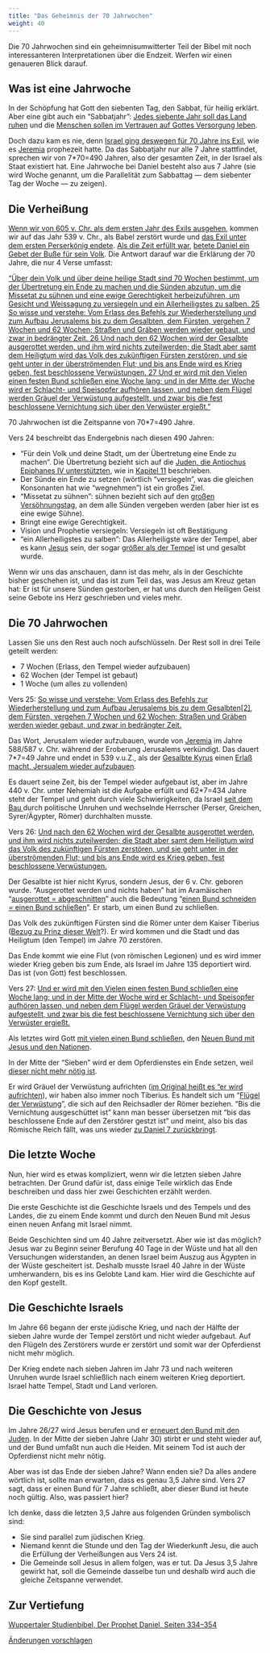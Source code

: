 ```yaml
---
title: "Das Geheimnis der 70 Jahrwochen"
weight: 40
---
```



Die 70 Jahrwochen sind ein geheimnisumwitterter Teil der Bibel mit noch interessanteren Interpretationen über die Endzeit. Werfen wir einen genaueren Blick darauf.


## Was ist eine Jahrwoche

<a name="f6e6"></a>
In der Schöpfung hat Gott den siebenten Tag, den Sabbat, für heilig erklärt. Aber eine gibt auch ein “Sabbatjahr”: [Jedes siebente Jahr soll das Land ruhen](https://www.bibleserver.com/SLT/3.Mose25%2C1-7) und die [Menschen sollen im Vertrauen auf Gottes Versorgung leben](https://www.bibleserver.com/SLT/3.Mose25%2C20-22).

Doch dazu kam es nie, denn [Israel ging deswegen für 70 Jahre ins Exil](https://www.bibleserver.com/SLT/2.Chronik36%2C20-21), wie es [Jeremia](https://www.bibleserver.com/SLT/Jeremia25%2C11-12) prophezeit hatte. Da das Sabbatjahr nur alle 7 Jahre stattfindet, sprechen wir von 7*70=490 Jahren, also der gesamten Zeit, in der Israel als Staat existiert hat. Eine Jahrwoche bei Daniel besteht also aus 7 Jahre (sie wird Woche genannt, um die Parallelität zum Sabbattag — dem siebenter Tag der Woche — zu zeigen).


## Die Verheißung

<a name="1bc2"></a>
[Wenn wir von 605 v. Chr. als dem ersten Jahr des Exils ausgehen](https://seminary.bju.edu/theology-in-3d/so-was-it-70-years-or-not/), kommen wir auf das Jahr 539 v. Chr., als Babel zerstört wurde und [das Exil unter dem ersten Perserkönig endete](https://www.bibleserver.com/SLT/2.Chronik36%2C22-23). [Als die Zeit erfüllt war](https://www.bibleserver.com/SLT/Daniel9%2C1-2), [betete Daniel ein Gebet der Buße für sein Volk](https://www.bibleserver.com/SLT/Daniel9%2C3-19). Die Antwort darauf war die Erklärung der 70 Jahre, die nur 4 Verse umfasst:

[“Über dein Volk und über deine heilige Stadt sind 70 Wochen bestimmt, um der Übertretung ein Ende zu machen und die Sünden abzutun, um die Missetat zu sühnen und eine ewige Gerechtigkeit herbeizuführen, um Gesicht und Weissagung zu versiegeln und ein Allerheiligstes zu salben. 25 So wisse und verstehe: Vom Erlass des Befehls zur Wiederherstellung und zum Aufbau Jerusalems bis zu dem Gesalbten, dem Fürsten, vergehen 7 Wochen und 62 Wochen; Straßen und Gräben werden wieder gebaut, und zwar in bedrängter Zeit. 26 Und nach den 62 Wochen wird der Gesalbte ausgerottet werden, und ihm wird nichts zuteilwerden; die Stadt aber samt dem Heiligtum wird das Volk des zukünftigen Fürsten zerstören, und sie geht unter in der überströmenden Flut; und bis ans Ende wird es Krieg geben, fest beschlossene Verwüstungen. 27 Und er wird mit den Vielen einen festen Bund schließen eine Woche lang; und in der Mitte der Woche wird er Schlacht- und Speisopfer aufhören lassen, und neben dem Flügel werden Gräuel der Verwüstung aufgestellt, und zwar bis die fest beschlossene Vernichtung sich über den Verwüster ergießt.”](https://www.bibleserver.com/SLT/Daniel9%2C24-27)

70 Jahrwochen ist die Zeitspanne von 70*7=490 Jahre.

Vers 24 beschreibt das Endergebnis nach diesen 490 Jahren:

- “Für dein Volk und deine Stadt, um der Übertretung eine Ende zu machen”. Die Übertretung bezieht sich auf die [Juden, die Antiochus Epiphanes IV unterstützten](https://www.bibleserver.com/SLT/Daniel9%2C24-27), wie in [Kapitel 11](https://www.bibleserver.com/SLT/Daniel11%2C32) beschrieben.
- Der Sünde ein Ende zu setzen (wörtlich “versiegeln”, was die gleichen Konsonanten hat wie “wegnehmen”) ist ein großes Ziel.
- “Missetat zu sühnen”: sühnen bezieht sich auf den [großen Versöhnungstag](https://www.bibleserver.com/SLT/3.Mose16), an dem alle Sünden vergeben werden (aber hier ist es eine ewige Sühne).
- Bringt eine ewige Gerechtigkeit.
- Vision und Prophetie versiegeln: Versiegeln ist oft Bestätigung
- “ein Allerheiligstes zu salben”: Das Allerheiligste wäre der Tempel, aber es kann [Jesus](https://www.bibleserver.com/SLT/R%C3%B6mer3%2C25) sein, der sogar [größer als der Tempel](https://www.bibleserver.com/SLT/Matth%C3%A4us12%2C6) ist und gesalbt wurde.


Wenn wir uns das anschauen, dann ist das mehr, als in der Geschichte bisher geschehen ist, und das ist zum Teil das, was Jesus am Kreuz getan hat: Er ist für unsere Sünden gestorben, er hat uns durch den Heiligen Geist seine Gebote ins Herz geschrieben und vieles mehr.


## Die 70 Jahrwochen

<a name="d777"></a>
Lassen Sie uns den Rest auch noch aufschlüsseln. Der Rest soll in drei Teile geteilt werden:

- 7 Wochen (Erlass, den Tempel wieder aufzubauen)
- 62 Wochen (der Tempel ist gebaut)
- 1 Woche (um alles zu vollenden)


Vers 25: [So wisse und verstehe: Vom Erlass des Befehls zur Wiederherstellung und zum Aufbau Jerusalems bis zu dem Gesalbten[2], dem Fürsten, vergehen 7 Wochen und 62 Wochen; Straßen und Gräben werden wieder gebaut, und zwar in bedrängter Zeit.](https://www.bibleserver.com/SLT/Daniel9%2C25)

Das Wort, Jerusalem wieder aufzubauen, wurde von [Jeremia](https://www.bibleserver.com/SLT/Jeremia30%2C18) im Jahre 588/587 v. Chr. während der Eroberung Jerusalems verkündigt. Das dauert 7*7=49 Jahre und endet in 539 v.u.Z., als der [Gesalbte Kyrus](https://www.bibleserver.com/SLT/Jesaja45%2C1) einen [Erlaß macht, Jersualem wieder aufzubauen](https://www.bibleserver.com/SLT/2.Chronik36%2C22-23).

Es dauert seine Zeit, bis der Tempel wieder aufgebaut ist, aber im Jahre 440 v. Chr. unter Nehemiah ist die Aufgabe erfüllt und 62*7=434 Jahre steht der Tempel und geht durch viele Schwierigkeiten, da Israel [seit dem Bau ](https://www.bibleserver.com/SLT/Nehemia4)durch politische Unruhen und wechselnde Herrscher (Perser, Greichen, Syrer/Ägypter, Römer) durchhalten musste.

Vers 26: [Und nach den 62 Wochen wird der Gesalbte ausgerottet werden, und ihm wird nichts zuteilwerden; die Stadt aber samt dem Heiligtum wird das Volk des zukünftigen Fürsten zerstören, und sie geht unter in der überströmenden Flut; und bis ans Ende wird es Krieg geben, fest beschlossene Verwüstungen.](https://www.bibleserver.com/SLT/Daniel9%2C26)

Der Gesalbte ist hier nicht Kyrus, sondern Jesus, der 6 v. Chr. geboren wurde. “Ausgerottet werden und nichts haben” hat im Aramäischen “[ausgerottet = abgeschnitten](https://biblehub.com/interlinear/daniel/9-26.htm)” auch die Bedeutung “[einen Bund schneiden = einen Bund schließen](https://biblehub.com/hebrew/3772.htm)”. Er starb, um einen Bund zu schließen.

Das Volk des zukünftigen Fürsten sind die Römer unter dem Kaiser Tiberius ([Bezug zu Prinz dieser Welt](https://www.bibleserver.com/SLT/Johannes12%2C31)?). Er wird kommen und die Stadt und das Heiligtum (den Tempel) im Jahre 70 zerstören.

Das Ende kommt wie eine Flut (von römischen Legionen) und es wird immer wieder Krieg geben bis zum Ende, als Israel im Jahre 135 deportiert wird. Das ist (von Gott) fest beschlossen.

Vers 27: [Und er wird mit den Vielen einen festen Bund schließen eine Woche lang; und in der Mitte der Woche wird er Schlacht- und Speisopfer aufhören lassen, und neben dem Flügel werden Gräuel der Verwüstung aufgestellt, und zwar bis die fest beschlossene Vernichtung sich über den Verwüster ergießt.](https://www.bibleserver.com/SLT/Daniel9%2C27)

Als letztes wird Gott [mit vielen einen Bund schließen](https://www.bibleserver.com/SLT/Jeremia31%2C31-34), den [Neuen Bund mit Jesus und den Nationen](https://www.bibleserver.com/SLT/Hebr%C3%A4er8%2C6).

In der Mitte der “Sieben” wird er dem Opferdienstes ein Ende setzen, weil [dieser nicht mehr nötig ist](https://www.bibleserver.com/SLT/Hebr%C3%A4er10%2C1-18).

Er wird Gräuel der Verwüstung aufrichten ([im Original heißt es “er wird aufrichten](https://biblehub.com/interlinear/daniel/9-27.htm)), wir haben also immer noch Tiberius. Es handelt sich um “[Flügel der Verwüstung](https://biblehub.com/interlinear/daniel/9-27.htm)”, die sich auf den Reichsadler der Römer beziehen. “Bis die Vernichtung ausgeschüttet ist” kann man besser übersetzen mit “bis das beschlossene Ende auf den Zerstörer gestzt ist” und meint, also bis das Römische Reich fällt, was uns wieder [zu Daniel 7 zurückbringt](../../../../bible/daniel/expl/the-four-kingdoms-in-daniel).


## Die letzte Woche

<a name="1ed3"></a>
Nun, hier wird es etwas kompliziert, wenn wir die letzten sieben Jahre betrachten. Der Grund dafür ist, dass einige Teile wirklich das Ende beschreiben und dass hier zwei Geschichten erzählt werden.

Die erste Geschichte ist die Geschichte Israels und des Tempels und des Landes, die zu einem Ende kommt und durch den Neuen Bund mit Jesus einen neuen Anfang mit Israel nimmt.

Beide Geschichten sind um 40 Jahre zeitversetzt. Aber wie ist das möglich? Jesus war zu Beginn seiner Berufung 40 Tage in der Wüste und hat all den Versuchungen widerstanden, an denen Israel beim Auszug aus Ägypten in der Wüste gescheitert ist. Deshalb musste Israel 40 Jahre in der Wüste umherwandern, bis es ins Gelobte Land kam. Hier wird die Geschichte auf den Kopf gestellt.


## Die Geschichte Israels

<a name="76e7"></a>
Im Jahre 66 begann der erste jüdische Krieg, und nach der Hälfte der sieben Jahre wurde der Tempel zerstört und nicht wieder aufgebaut. Auf den Flügeln des Zerstörers wurde er zerstört und somit war der Opferdienst nicht mehr möglich.

Der Krieg endete nach sieben Jahren im Jahr 73 und nach weiteren Unruhen wurde Israel schließlich nach einem weiteren Krieg deportiert. Israel hatte Tempel, Stadt und Land verloren.


## Die Geschichte von Jesus

<a name="abfc"></a>
Im Jahre 26/27 wird Jesus berufen und er [erneuert den Bund mit den Juden](https://www.bibleserver.com/SLT/Matth%C3%A4us15%2C23-24). In der Mitte der sieben Jahre (Jahr 30) stirbt er und steht wieder auf, und der Bund umfaßt nun auch die Heiden. Mit seinem Tod ist auch der Opferdienst nicht mehr nötig.

Aber was ist das Ende der sieben Jahre? Wann enden sie? Da alles andere wörtlich ist, sollte man erwarten, dass es genau 3,5 Jahre sind. Vers 27 sagt, dass er einen Bund für 7 Jahre schließt, aber dieser Bund ist heute noch gültig. Also, was passiert hier?

Ich denke, dass die letzten 3,5 Jahre aus folgenden Gründen symbolisch sind:

- Sie sind parallel zum jüdischen Krieg.
- Niemand kennt die Stunde und den Tag der Wiederkunft Jesu, die auch die Erfüllung der Verheißungen aus Vers 24 ist.
- Die Gemeinde soll Jesus in allem folgen, was er tut. Da Jesus 3,5 Jahre gewirkt hat, soll die Gemeinde dasselbe tun und deshalb wird auch die gleiche Zeitspanne verwendet.


## Zur Vertiefung

[Wuppertaler Studienbibel, Der Prophet Daniel, Seiten 334–354](../../../../about/ressources/index.html#daniel)

[Änderungen vorschlagen](https://github.com/revelation-today/revelation-today/blob/main/exampleSite/content/docs/bible/daniel/expl/the-70-year-weeks.de.md)
